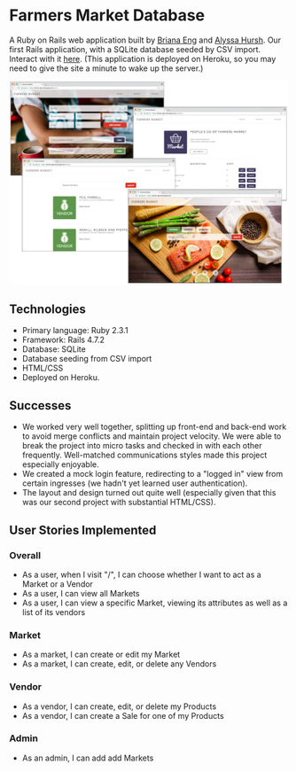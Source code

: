 # Farmers Market Database
A Ruby on Rails web application built by [Briana Eng](https://www.github.com/brianaeng) and [Alyssa Hursh](https://www.github.com/alyssahursh). Our first Rails application, with a SQLite database seeded by CSV import. Interact with it [here](https://farmar-app.herokuapp.com). (This application is deployed on Heroku, so you may need to give the site a minute to wake up the server.)

![Farmar screen shots](/FarmarSS.png?raw=true "Farmar screen shots")


## Technologies
* Primary language: Ruby 2.3.1
* Framework: Rails 4.7.2
* Database: SQLite
* Database seeding from CSV import
* HTML/CSS
* Deployed on Heroku.

## Successes
* We worked very well together, splitting up front-end and back-end work to avoid merge conflicts and maintain project velocity. We were able to break the project into micro tasks and checked in with each other frequently. Well-matched communications styles made this project especially enjoyable.
* We created a mock login feature, redirecting to a "logged in" view from certain ingresses (we hadn't yet learned user authentication).
* The layout and design turned out quite well (especially given that this was our second project with substantial HTML/CSS).

## User Stories Implemented

### Overall
- As a user, when I visit "/", I can choose whether I want to act as a Market or a Vendor
- As a user, I can view all Markets
- As a user, I can view a specific Market, viewing its attributes as well as a list of its vendors

### Market
- As a market, I can create or edit my Market
- As a market, I can create, edit, or delete any Vendors

### Vendor
- As a vendor, I can create, edit, or delete my Products
- As a vendor, I can create a Sale for one of my Products

### Admin
- As an admin, I can add add Markets
